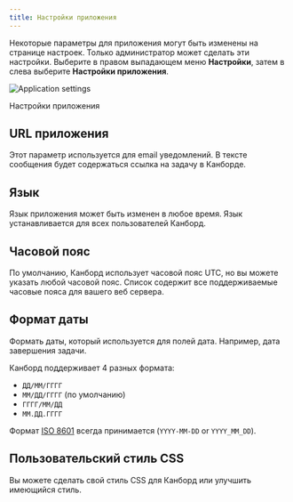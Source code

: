 ```yaml
---
title: Настройки приложения
---
```


Некоторые параметры для приложения могут быть изменены на странице настроек. Только администратор может сделать эти настройки.
Выберите в правом выпадающем меню **Настройки**, затем в слева выберите **Настройки приложения**.

![Application settings](/images/v1/application-settings.png)

Настройки приложения

URL приложения
--------------

Этот параметр используется для email уведомлений. В тексте сообщения будет содержаться ссылка на задачу в Канборде.

Язык
----

Язык приложения может быть изменен в любое время. Язык устанавливается для всех пользователей Канборд.

Часовой пояс
------------

По умолчанию, Канборд использует часовой пояс UTC, но вы можете указать любой часовой пояс. Список содержит все поддерживаемые часовые пояса для вашего веб сервера.


Формат даты
-----------

Формать даты, который используется для полей дата. Например, дата завершения задачи.

Канборд поддерживает 4 разных формата:

-   `ДД/ММ/ГГГГ`
-   `ММ/ДД/ГГГГ` (по умолчанию)
-   `ГГГГ/ММ/ДД`
-   `ММ.ДД.ГГГГ`

Формат [ISO 8601](http://ru.wikipedia.org/wiki/ISO_8601) всегда принимается (`YYYY-MM-DD` or `YYYY_MM_DD`).


Пользовательский стиль CSS
--------------------------

Вы можете сделать свой стиль CSS для Канборд или улучшить имеющийся стиль.
